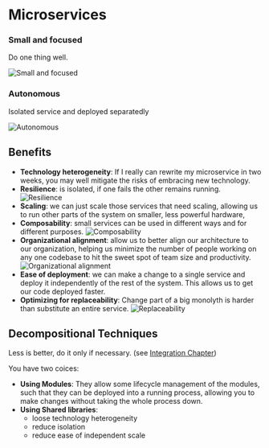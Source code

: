 # Microservices
### **Small and focused**
Do one thing well.

![Small and focused](./img/small_focused.jpg "Small and focused")
### **Autonomous**
Isolated service and deployed separatedly

![Autonomous](./img/autonomous.jpg "Autonomous")

## Benefits
- **Technology heterogeneity**: If I really can rewrite my microservice
in two weeks, you may well mitigate the risks of embracing new technology.
- **Resilience**: is isolated, if one fails the other remains running.
![Resilience](./img/resilience.jpg "Resilience")
- **Scaling**: we can just scale those services that need scaling, allowing us to run other parts of the system on smaller, less powerful hardware,
- **Composability**: small services can be used in different ways and for different purposes.
![Composability](./img/composability.jpg "Composability")
- **Organizational alignment**: allow us to better align our architecture to our organization, helping us minimize the number of people working on any one codebase to hit the sweet spot of team size and productivity.
![Organizational alignment](./img/organizational_alignment.jpg "Organizational alignment")
- **Ease of deployment**: we can make a change to a single service and deploy it independently of the rest of the system. This allows us to get our code deployed faster.
- **Optimizing for replaceability**: Change part of a big monolyth is harder than substitute an entire service.
![Replaceability](./img/replaceability.jpg "Replaceability")

## Decompositional Techniques
Less is better, do it only if necessary. (see [Integration Chapter](./4_Integration.md))

You have two coices:
- **Using Modules**: They allow some lifecycle management of the modules, such that they can be deployed into a running process, allowing you to make changes without taking the whole process down.
- **Using Shared libraries**:
   - loose technology heterogeneity
   - reduce isolation
   - reduce ease of independent scale